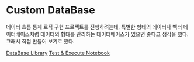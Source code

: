 # Custom DataBase
데이터 흐름 통제 로직 구현 프로젝트를 진행하려는데,  특별한 형태의 데이터나 벡터 데이터베이스처럼 데이터의 형태를 관리하는 데이터베이스가 있으면 좋다고 생각을 했다. 그래서 직접 만들어 보기로 했다.

[DataBase Library](TitanVault.py)
[Test & Execute Notebook](ExecuteCell.py)
